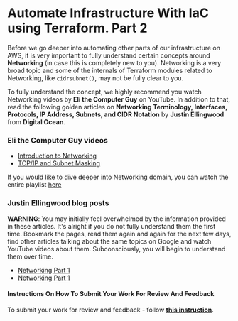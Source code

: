 # Automate Infrastructure With IaC using Terraform. Part 2

Before we go deeper into automating other parts of our infrastructure on AWS, it is very important to fully understand certain concepts around **Networking** (in case this is completely new to you). Networking is a very broad topic and some of the internals of Terraform modules related to Networking, like `cidrsubnet()`, may not be fully clear to you.

To fully understand the concept, we highly recommend you watch Networking videos by **Eli the Computer Guy** on YouTube. In addition to that, read the following golden articles on **Networking Terminology, Interfaces, Protocols, IP Address, Subnets, and CIDR Notation** by **Justin Ellingwood** from **Digital Ocean**.

### Eli the Computer Guy videos

- [Introduction to Networking](https://youtu.be/rL8RSFQG8do)
- [TCP/IP and Subnet Masking](https://youtu.be/EkNq4TrHP_U)

If you would like to dive deeper into Networking domain, you can watch the entire playlist [here](https://www.youtube.com/playlist?list=PLF360ED1082F6F2A5)

### Justin Ellingwood blog posts

**WARNING**: You may initially feel overwhelmed by the information provided in these articles. It's alright if you do not fully understand them the first time. Bookmark the pages, read them again and again for the next few days, find other articles talking about the same topics on Google and watch YouTube videos about them. Subconsciously, you will begin to understand them over time.

- [Networking Part 1](https://www.digitalocean.com/community/tutorials/an-introduction-to-networking-terminology-interfaces-and-protocols)
- [Networking Part 1](https://www.digitalocean.com/community/tutorials/understanding-ip-addresses-subnets-and-cidr-notation-for-networking#netmasks-and-subnets)

#### Instructions On How To Submit Your Work For Review And Feedback

To submit your work for review and feedback - follow [**this instruction**](https://starter-pbl.darey.io/en/latest/submission.html).

